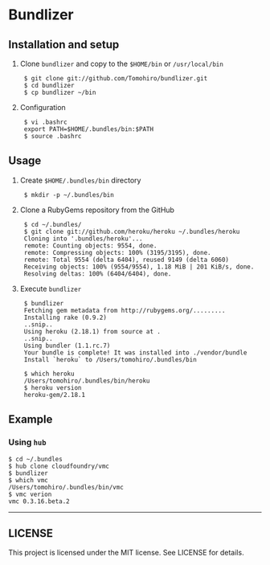 Bundlizer
================================================================================


Installation and setup
--------------------------------------------------------------------------------

1. Clone `bundlizer` and copy to the `$HOME/bin` or `/usr/local/bin`

        $ git clone git://github.com/Tomohiro/bundlizer.git
        $ cd bundlizer
        $ cp bundlizer ~/bin


2. Configuration

        $ vi .bashrc
        export PATH=$HOME/.bundles/bin:$PATH
        $ source .bashrc


Usage
--------------------------------------------------------------------------------

1. Create `$HOME/.bundles/bin` directory

        $ mkdir -p ~/.bundles/bin

2. Clone a RubyGems repository from the GitHub

        $ cd ~/.bundles/
        $ git clone git://github.com/heroku/heroku ~/.bundles/heroku
        Cloning into '.bundles/heroku'...
        remote: Counting objects: 9554, done.
        remote: Compressing objects: 100% (3195/3195), done.
        remote: Total 9554 (delta 6404), reused 9149 (delta 6060)
        Receiving objects: 100% (9554/9554), 1.18 MiB | 201 KiB/s, done.
        Resolving deltas: 100% (6404/6404), done.

3. Execute `bundlizer`

        $ bundlizer
        Fetching gem metadata from http://rubygems.org/.........
        Installing rake (0.9.2) 
        ..snip..
        Using heroku (2.18.1) from source at . 
        ..snip..
        Using bundler (1.1.rc.7) 
        Your bundle is complete! It was installed into ./vendor/bundle
        Install `heroku` to /Users/tomohiro/.bundles/bin

        $ which heroku
        /Users/tomohiro/.bundles/bin/heroku
        $ heroku version
        heroku-gem/2.18.1


Example
--------------------------------------------------------------------------------

### Using `hub`

    $ cd ~/.bundles
    $ hub clone cloudfoundry/vmc
    $ bundlizer
    $ which vmc
    /Users/tomohiro/.bundles/bin/vmc
    $ vmc verion
    vmc 0.3.16.beta.2


---

LICENSE
--------------------------------------------------------------------------------

This project is licensed under the MIT license.
See LICENSE for details.
